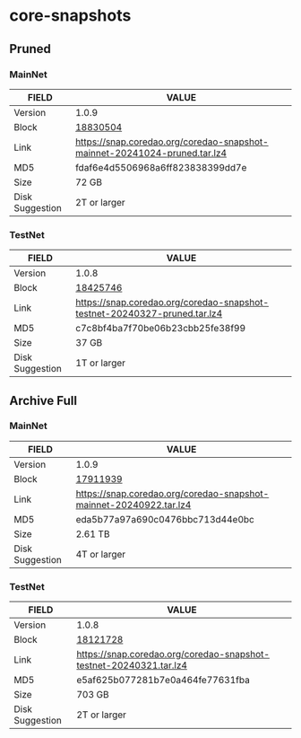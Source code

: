 # core-snapshots

## Pruned

### MainNet

| FIELD      | VALUE |
| ----------- | ----------- |
| Version      | 1.0.9       |
| Block   | [18830504](https://scan.coredao.org/block/18830504)  |
| Link | https://snap.coredao.org/coredao-snapshot-mainnet-20241024-pruned.tar.lz4 |
| MD5 | fdaf6e4d5506968a6ff823838399dd7e |
| Size | 72 GB |
| Disk Suggestion | 2T or larger |

### TestNet

| FIELD      | VALUE |
| ----------- | ----------- |
| Version      | 1.0.8       |
| Block   | [18425746](https://scan.test.btcs.network/block/18425746)  |
| Link | https://snap.coredao.org/coredao-snapshot-testnet-20240327-pruned.tar.lz4 |
| MD5 | c7c8bf4ba7f70be06b23cbb25fe38f99 |
| Size | 37 GB |
| Disk Suggestion | 1T or larger |


## Archive Full

### MainNet

| FIELD      | VALUE |
| ----------- | ----------- |
| Version      | 1.0.9       |
| Block   | [17911939](https://scan.coredao.org/block/17911939)  |
| Link | https://snap.coredao.org/coredao-snapshot-mainnet-20240922.tar.lz4 |
| MD5 | eda5b77a97a690c0476bbc713d44e0bc |
| Size | 2.61 TB |
| Disk Suggestion | 4T or larger |

### TestNet

| FIELD      | VALUE |
| ----------- | ----------- |
| Version      | 1.0.8       |
| Block   | [18121728](https://scan.test.btcs.network/block/18121728)  |
| Link | https://snap.coredao.org/coredao-snapshot-testnet-20240321.tar.lz4 |
| MD5 | e5af625b077281b7e0a464fe77631fba |
| Size | 703 GB |
| Disk Suggestion | 2T or larger |

